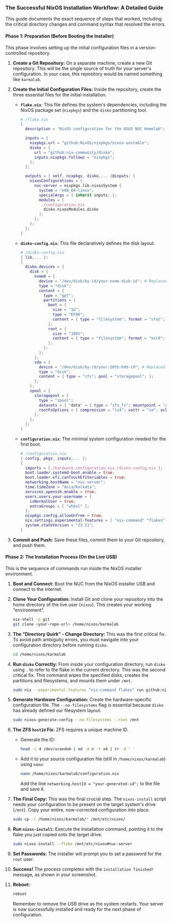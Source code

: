 ### The Successful NixOS Installation Workflow: A Detailed Guide

This guide documents the exact sequence of steps that worked, including the critical directory changes and command syntax that resolved the errors.

#### **Phase 1: Preparation (Before Booting the Installer)**

This phase involves setting up the initial configuration files in a version-controlled repository.

1.  **Create a Git Repository:** On a separate machine, create a new Git repository. This will be the single source of truth for your server's configuration. In your case, this repository would be named something like `karmalab`.

2.  **Create the Initial Configuration Files:** Inside the repository, create the three essential files for the initial installation.

      * **`flake.nix`**: This file defines the system's dependencies, including the NixOS package set (`nixpkgs`) and the `disko` partitioning tool.

        ```nix
        # /flake.nix
        {
          description = "NixOS configuration for the ASUS NUC Homelab";

          inputs = {
            nixpkgs.url = "github:NixOS/nixpkgs/nixos-unstable";
            disko = {
              url = "github:nix-community/disko";
              inputs.nixpkgs.follows = "nixpkgs";
            };
          };

          outputs = { self, nixpkgs, disko,... }@inputs: {
            nixosConfigurations = {
              nuc-server = nixpkgs.lib.nixosSystem {
                system = "x88_64-linux";
                specialArgs = { inherit inputs; };
                modules = [
                 ./configuration.nix
                  disko.nixosModules.disko
                ];
              };
            };
          };
        }
        ```

      * **`disko-config.nix`**: This file declaratively defines the disk layout.

        ```nix
        # /disko-config.nix
        { lib,... }:
        {
          disko.devices = {
            disk = {
              nvme0 = {
                device = "/dev/disk/by-id/your-nvme-disk-id"; # Replaced with your actual ID
                type = "disk";
                content = {
                  type = "gpt";
                  partitions = {
                    boot = {
                      size = "1G";
                      type = "EF00";
                      content = { type = "filesystem"; format = "vfat"; mountpoint = "/boot"; };
                    };
                    root = {
                      size = "100%";
                      content = { type = "filesystem"; format = "ext4"; mountpoint = "/"; };
                    };
                  };
                };
              };
              sda = {
                device = "/dev/disk/by-id/your-20tb-hdd-id"; # Replaced with your actual ID
                type = "disk";
                content = { type = "zfs"; pool = "storagepool"; };
              };
            };
            zpool = {
              storagepool = {
                type = "zpool";
                datasets = { "data" = { type = "zfs_fs"; mountpoint = "/data"; }; };
                rootFsOptions = { compression = "lz4"; xattr = "sa"; acltype = "posixacl"; };
              };
            };
          };
        }
        ```

      * **`configuration.nix`**: The minimal system configuration needed for the first boot.

        ```nix
        # /configuration.nix
        { config, pkgs, inputs,... }:
        {
          imports = [./hardware-configuration.nix./disko-config.nix ];
          boot.loader.systemd-boot.enable = true;
          boot.loader.efi.canTouchEfiVariables = true;
          networking.hostName = "nuc-server";
          time.timeZone = "Asia/Kolkata";
          services.openssh.enable = true;
          users.users.your-username = {
            isNormalUser = true;
            extraGroups = [ "wheel" ];
          };
          nixpkgs.config.allowUnfree = true;
          nix.settings.experimental-features = [ "nix-command" "flakes" ];
          system.stateVersion = "23.11";
        }
        ```

3.  **Commit and Push:** Save these files, commit them to your Git repository, and push them.

#### **Phase 2: The Installation Process (On the Live USB)**

This is the sequence of commands run inside the NixOS installer environment.

1.  **Boot and Connect:** Boot the NUC from the NixOS installer USB and connect to the internet.

2.  **Clone Your Configuration:** Install Git and clone your repository into the home directory of the live user (`nixos`). This creates your working "environment".

    ```bash
    nix-shell -p git
    git clone <your-repo-url> /home/nixos/karmalab
    ```

3.  **The "Directory Quirk" - Change Directory:** This was the first critical fix. To avoid path ambiguity errors, you must navigate *into* your configuration directory before running `disko`.

    ```bash
    cd /home/nixos/karmalab
    ```

4.  **Run `disko` Correctly:** From inside your configuration directory, run `disko` using `.` to refer to the flake in the current directory. This was the second critical fix. This command wipes the specified disks, creates the partitions and filesystems, and mounts them under `/mnt`.

    ```bash
    sudo nix --experimental-features "nix-command flakes" run github:nix-community/disko -- --mode disko --flake.#nuc-server
    ```

5.  **Generate Hardware Configuration:** Create the hardware-specific configuration file. The `--no-filesystems` flag is essential because `disko` has already defined our filesystem layout.

    ```bash
    sudo nixos-generate-config --no-filesystems --root /mnt
    ```

6.  **The ZFS `hostId` Fix:** ZFS requires a unique machine ID.

      * Generate the ID:
        ```bash
        head -c 4 /dev/urandom | od -A n -t x4 | tr -d ' '
        ```
      * Add it to your source configuration file (still in `/home/nixos/karmalab`) using `nano`:
        ```bash
        nano /home/nixos/karmalab/configuration.nix
        ```
        Add the line `networking.hostId = "your-generated-id";` to the file and save it.

7.  **The Final Copy:** This was the final crucial step. The `nixos-install` script needs your configuration to be present on the target system's drive (`/mnt`). Copy your entire, now-corrected configuration into place.

    ```bash
    sudo cp -r /home/nixos/karmalab/* /mnt/etc/nixos/
    ```

8.  **Run `nixos-install`:** Execute the installation command, pointing it to the flake you just copied onto the target drive.

    ```bash
    sudo nixos-install --flake /mnt/etc/nixos#nuc-server
    ```

9.  **Set Passwords:** The installer will prompt you to set a password for the `root` user.

10. **Success\!** The process completes with the `installation finished!` message, as shown in your screenshot.

11. **Reboot:**

    ```bash
    reboot
    ```

    Remember to remove the USB drive as the system restarts. Your server is now successfully installed and ready for the next phase of configuration.
